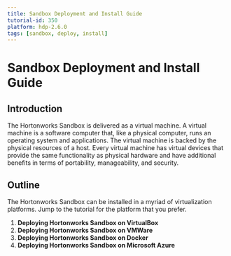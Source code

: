 ```yaml
---
title: Sandbox Deployment and Install Guide
tutorial-id: 350
platform: hdp-2.6.0
tags: [sandbox, deploy, install]
---
```


# Sandbox Deployment and Install Guide

## Introduction

The Hortonworks Sandbox is delivered as a virtual machine.  A virtual machine is a software computer that, like a physical computer, runs an operating system and applications. The virtual machine is backed by the physical resources of a host.  Every virtual machine has virtual devices that provide the same functionality as physical hardware and have additional benefits in terms of portability, manageability, and security.

## Outline

The Hortonworks Sandbox can be installed in a myriad of virtualization platforms.  Jump to the tutorial for the platform that you prefer.

1.  **Deploying Hortonworks Sandbox on VirtualBox**
2.  **Deploying Hortonworks Sandbox on VMWare**
3.  **Deploying Hortonworks Sandbox on Docker**
4.  **Deploying Hortonworks Sandbox on Microsoft Azure**
